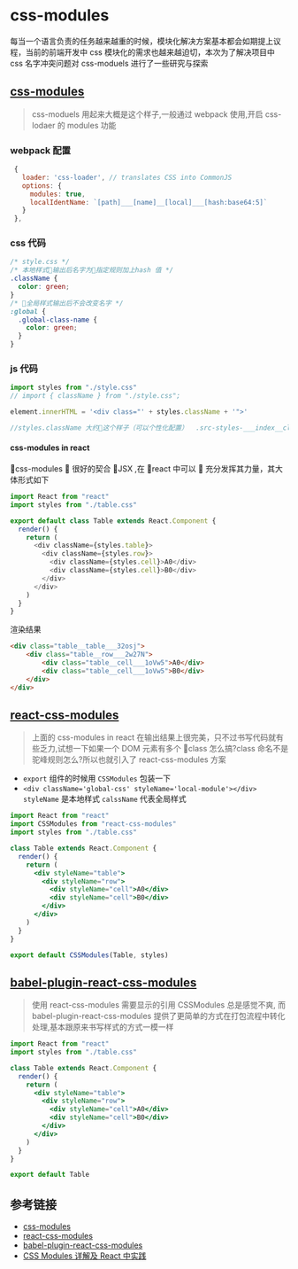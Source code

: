 # css-modules

每当一个语言负责的任务越来越重的时候，模块化解决方案基本都会如期提上议程，当前的前端开发中
css 模块化的需求也越来越迫切，本次为了解决项目中 css 名字冲突问题对 css-moduels 进行了一些研究与探索

## [css-modules](https://github.com/css-modules/css-modules)

> css-moduels 用起来大概是这个样子,一般通过 webpack 使用,开启 css-lodaer 的 modules 功能

### webpack 配置

```js
 {
   loader: 'css-loader', // translates CSS into CommonJS
   options: {
     modules: true,
     localIdentName: `[path]___[name]__[local]___[hash:base64:5]`
   }
 },
```

### css 代码

```css
/* style.css */
/* 本地样式输出后名字为指定规则加上hash 值 */
.className {
  color: green;
}
/* 全局样式输出后不会改变名字 */
:global {
  .global-class-name {
    color: green;
  }
}
```

### js 代码

```js
import styles from "./style.css"
// import { className } from "./style.css";

element.innerHTML = '<div class="' + styles.className + '">'

//styles.className 大约这个样子（可以个性化配置）  .src-styles-___index__className___3riMm
```

#### css-modules in react

css-modules  很好的契合 JSX ,在 react 中可以  充分发挥其力量，其大体形式如下

```js
import React from "react"
import styles from "./table.css"

export default class Table extends React.Component {
  render() {
    return (
      <div className={styles.table}>
        <div className={styles.row}>
          <div className={styles.cell}>A0</div>
          <div className={styles.cell}>B0</div>
        </div>
      </div>
    )
  }
}
```

渲染结果

```html
<div class="table__table___32osj">
    <div class="table__row___2w27N">
        <div class="table__cell___1oVw5">A0</div>
        <div class="table__cell___1oVw5">B0</div>
    </div>
</div>
```

## [react-css-modules](https://github.com/gajus/react-css-modules)

> 上面的 css-modules in react 在输出结果上很完美，只不过书写代码就有些乏力,试想一下如果一个 DOM 元素有多个 class 怎么搞?class 命名不是驼峰规则怎么?所以也就引入了 react-css-modules 方案

- `export` 组件的时候用 `CSSModules` 包装一下
- `<div className='global-css' styleName='local-module'></div>` `styleName` 是本地样式 `calssName` 代表全局样式

```jsx
import React from "react"
import CSSModules from "react-css-modules"
import styles from "./table.css"

class Table extends React.Component {
  render() {
    return (
      <div styleName="table">
        <div styleName="row">
          <div styleName="cell">A0</div>
          <div styleName="cell">B0</div>
        </div>
      </div>
    )
  }
}

export default CSSModules(Table, styles)
```

## [babel-plugin-react-css-modules](https://github.com/gajus/babel-plugin-react-css-modules)

> 使用 react-css-modules 需要显示的引用 CSSModules 总是感觉不爽, 而 babel-plugin-react-css-modules 提供了更简单的方式在打包流程中转化处理,基本跟原来书写样式的方式一模一样

```jsx
import React from "react"
import styles from "./table.css"

class Table extends React.Component {
  render() {
    return (
      <div styleName="table">
        <div styleName="row">
          <div styleName="cell">A0</div>
          <div styleName="cell">B0</div>
        </div>
      </div>
    )
  }
}

export default Table
```

## 参考链接

- [css-modules](https://github.com/css-modules/css-modules)
- [react-css-modules](https://github.com/gajus/react-css-modules)
- [babel-plugin-react-css-modules](https://github.com/gajus/babel-plugin-react-css-modules)
- [CSS Modules 详解及 React 中实践](https://zhuanlan.zhihu.com/p/20495964)
